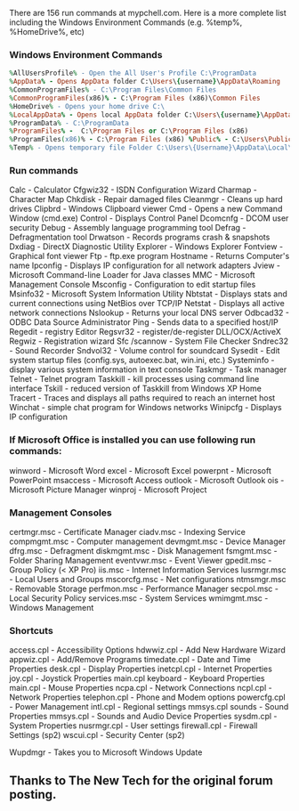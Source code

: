 

There are 156 run commands at mypchell.com.
Here is a more complete list including the Windows Environment Commands (e.g. %temp%, %HomeDrive%, etc)

### Windows Environment Commands

```ruby
%AllUsersProfile% - Open the All User's Profile C:\ProgramData
%AppData% - Opens AppData folder C:\Users\{username}\AppData\Roaming
%CommonProgramFiles% - C:\Program Files\Common Files
%CommonProgramFiles(x86)% - C:\Program Files (x86)\Common Files
%HomeDrive% - Opens your home drive C:\
%LocalAppData% - Opens local AppData folder C:\Users\{username}\AppData\Local
%ProgramData% - C:\ProgramData
%ProgramFiles% -  C:\Program Files or C:\Program Files (x86)
%ProgramFiles(x86)% - C:\Program Files (x86) %Public% - C:\Users\Public %SystemDrive% - C: %SystemRoot% - Opens Windows folder C:\Windows
%Temp% - Opens temporary file Folder C:\Users\{Username}\AppData\Local\Temp %UserProfile% - Opens your user's profile
```

### Run commands

Calc - Calculator
Cfgwiz32 - ISDN Configuration Wizard
Charmap - Character Map
Chkdisk - Repair damaged files
Cleanmgr - Cleans up hard drives
Clipbrd - Windows Clipboard viewer
Cmd - Opens a new Command Window (cmd.exe)
Control - Displays Control Panel
Dcomcnfg - DCOM user security
Debug - Assembly language programming tool
Defrag - Defragmentation tool
Drwatson - Records programs crash & snapshots
Dxdiag - DirectX Diagnostic Utility
Explorer - Windows Explorer
Fontview - Graphical font viewer
Ftp - ftp.exe program
Hostname - Returns Computer's name
Ipconfig - Displays IP configuration for all network adapters
Jview - Microsoft Command-line Loader for Java classes
MMC - Microsoft Management Console
Msconfig - Configuration to edit startup files
Msinfo32 - Microsoft System Information Utility
Nbtstat - Displays stats and current connections using NetBios over TCP/IP
Netstat - Displays all active network connections
Nslookup - Returns your local DNS server
Odbcad32 - ODBC Data Source Administrator
Ping - Sends data to a specified host/IP
Regedit - registry Editor
Regsvr32 - register/de-register DLL/OCX/ActiveX
Regwiz - Registration wizard
Sfc /scannow - System File Checker
Sndrec32 - Sound Recorder
Sndvol32 - Volume control for soundcard
Sysedit - Edit system startup files (config.sys, autoexec.bat, win.ini, etc.)
Systeminfo - display various system information in text console
Taskmgr - Task manager
Telnet - Telnet program
Taskkill - kill processes using command line interface
Tskill - reduced version of Taskkill from Windows XP Home
Tracert - Traces and displays all paths required to reach an internet host
Winchat - simple chat program for Windows networks
Winipcfg - Displays IP configuration

### If Microsoft Office is installed you can use following run commands:

winword - Microsoft Word
excel - Microsoft Excel
powerpnt - Microsoft PowerPoint
msaccess - Microsoft Access
outlook - Microsoft Outlook
ois - Microsoft Picture Manager
winproj - Microsoft Project

### Management Consoles

certmgr.msc - Certificate Manager
ciadv.msc - Indexing Service
compmgmt.msc - Computer management
devmgmt.msc - Device Manager
dfrg.msc - Defragment
diskmgmt.msc - Disk Management
fsmgmt.msc - Folder Sharing Management
eventvwr.msc - Event Viewer
gpedit.msc - Group Policy (< XP Pro)
iis.msc - Internet Information Services
lusrmgr.msc - Local Users and Groups
mscorcfg.msc - Net configurations
ntmsmgr.msc - Removable Storage
perfmon.msc - Performance Manager
secpol.msc - Local Security Policy
services.msc - System Services
wmimgmt.msc - Windows Management

### Shortcuts

access.cpl - Accessibility Options
hdwwiz.cpl - Add New Hardware Wizard
appwiz.cpl - Add/Remove Programs
timedate.cpl - Date and Time Properties
desk.cpl - Display Properties
inetcpl.cpl - Internet Properties
joy.cpl - Joystick Properties
main.cpl keyboard - Keyboard Properties
main.cpl - Mouse Properties
ncpa.cpl - Network Connections
ncpl.cpl - Network Properties
telephon.cpl - Phone and Modem options
powercfg.cpl - Power Management
intl.cpl - Regional settings
mmsys.cpl sounds - Sound Properties
mmsys.cpl - Sounds and Audio Device Properties
sysdm.cpl - System Properties
nusrmgr.cpl - User settings
firewall.cpl - Firewall Settings (sp2)
wscui.cpl - Security Center (sp2)

Wupdmgr - Takes you to Microsoft Windows Update

## Thanks to The New Tech for the original forum posting.